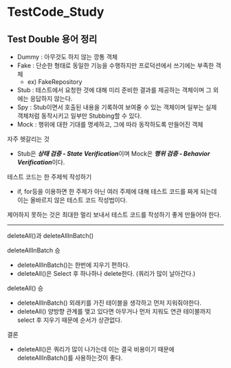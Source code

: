 # TestCode_Study

## Test Double 용어 정리

- Dummy : 아무것도 하지 않는 깡통 객체
- Fake : 단순한 형태로 동일한 기능을 수행하지만 프로덕션에서 쓰기에는 부족한 객체
  - ex) FakeRepository
- Stub : 테스트에서 요청한 것에 대해 미리 준비한 결과를 제공하는 객체이며 그 외에는 응답하지 않는다.
- Spy : Stub이면서 호출된 내용을 기록하여 보여줄 수 있는 객체이며 일부는 실제 객체처럼 동작시키고 일부만 Stubbing할 수 있다.
- Mock : 행위에 대한 기대를 명세하고, 그에 따라 동작하도록 만들어진 객체

자주 헷갈리는 것
- Stub은 ***상태 검증 - State Verification***이며 Mock은 ***행위 검증 - Behavior Verification***이다.

테스트 코드는 한 주제씩 작성하기
- if, for등을 이용하면 한 주제가 아닌 여러 주제에 대해 테스트 코드를 짜게 되는데 이는 올바르지 않은 테스트 코드 작성법이다.

제어하지 못하는 것은 최대한 멀리 보내서 테스트 코드를 작성하기 좋게 만들어야 한다.

--- 

deleteAll()과 deleteAllInBatch()

deleteAllInBatch 승
- deleteAllInBatch()는 한번에 지우기 편하다.
- deleteAll()은 Select 후 하나하나 delete한다. (쿼리가 많이 날아간다.)

deleteAll() 승
- deleteAllInBatch() 외래키를 가진 테이블을 생각하고 먼저 지워줘야한다.
- deleteAll() 양방향 관계를 맺고 있다면 아무거나 먼저 지워도 연관 테이블까지 select 후 지우기 때문에 순서가 상관없다.

결론
- deleteAll()은 쿼리가 많이 나가는데 이는 결국 비용이기 때문에 deleteAllInBatch()를 사용하는것이 좋다.
